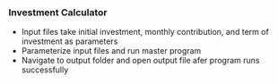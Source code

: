 ### Investment Calculator

* Input files take initial investment, monthly contribution, and term of investment as parameters
* Parameterize input files and run master program
* Navigate to output folder and open output file afer program runs successfully